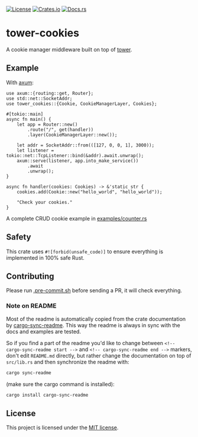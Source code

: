 [![License](https://img.shields.io/crates/l/tower-cookies.svg)](https://choosealicense.com/licenses/mit/)
[![Crates.io](https://img.shields.io/crates/v/tower-cookies.svg)](https://crates.io/crates/tower-cookies)
[![Docs.rs](https://docs.rs/tower-cookies/badge.svg)](https://docs.rs/tower-cookies)

# tower-cookies

<!-- cargo-sync-readme start -->

A cookie manager middleware built on top of [tower].

## Example

With [axum]:

```rust,no_run
use axum::{routing::get, Router};
use std::net::SocketAddr;
use tower_cookies::{Cookie, CookieManagerLayer, Cookies};

#[tokio::main]
async fn main() {
    let app = Router::new()
        .route("/", get(handler))
        .layer(CookieManagerLayer::new());

    let addr = SocketAddr::from(([127, 0, 0, 1], 3000));
    let listener = tokio::net::TcpListener::bind(&addr).await.unwrap();
    axum::serve(listener, app.into_make_service())
        .await
        .unwrap();
}

async fn handler(cookies: Cookies) -> &'static str {
    cookies.add(Cookie::new("hello_world", "hello_world"));

    "Check your cookies."
}
```

A complete CRUD cookie example in [examples/counter.rs][example]

[axum]: https://crates.io/crates/axum
[tower]: https://crates.io/crates/tower
[example]: https://github.com/imbolc/tower-cookies/blob/main/examples/counter.rs

<!-- cargo-sync-readme end -->

## Safety

This crate uses `#![forbid(unsafe_code)]` to ensure everything is implemented in
100% safe Rust.

## Contributing

Please run [.pre-commit.sh] before sending a PR, it will check everything.

### Note on README

Most of the readme is automatically copied from the crate documentation by
[cargo-sync-readme][]. This way the readme is always in sync with the docs and
examples are tested.

So if you find a part of the readme you'd like to change between
`<!-- cargo-sync-readme start -->` and `<!-- cargo-sync-readme end -->` markers,
don't edit `README.md` directly, but rather change the documentation on top of
`src/lib.rs` and then synchronize the readme with:

```bash
cargo sync-readme
```

(make sure the cargo command is installed):

```bash
cargo install cargo-sync-readme
```

## License

This project is licensed under the [MIT license][license].

[.pre-commit.sh]:
  https://github.com/imbolc/tower-cookies/blob/main/.pre-commit.sh
[cargo-sync-readme]: https://github.com/phaazon/cargo-sync-readme
[license]: https://github.com/imbolc/tower-cookies/blob/main/LICENSE
